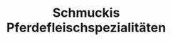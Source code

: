 ---
title: "Schmuckis Pferdefleischspezialitäten"
url: /zuerich/schmuckis-pferdefleischspezialitaeten/
shop: Metzgerei
---